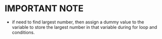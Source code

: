 # IMPORTANT NOTE

* if need to find largest number, then assign a dummy value to the variable to store the largest number in that variable during for loop and conditions.
